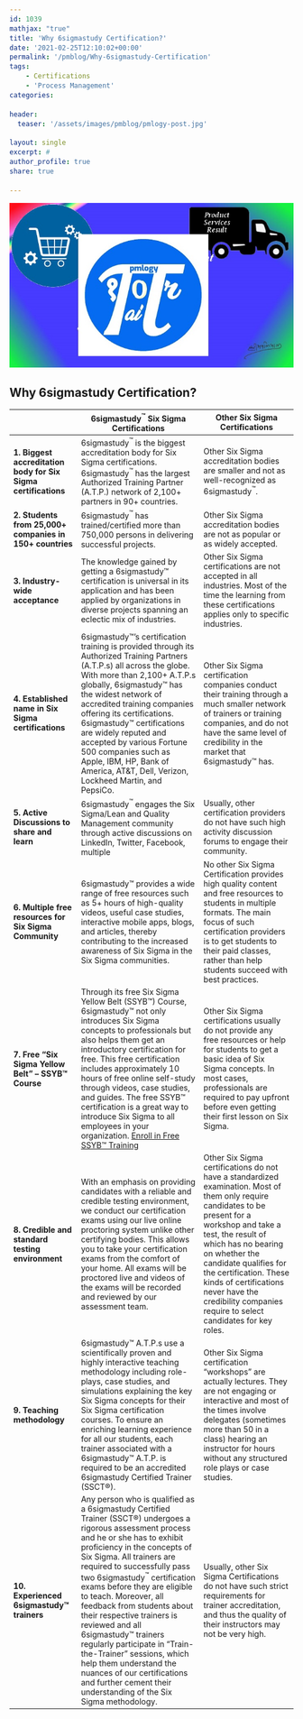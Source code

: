 ```yaml
---
id: 1039   
mathjax: "true"
title: 'Why 6sigmastudy Certification?'
date: '2021-02-25T12:10:02+00:00'
permalink: '/pmblog/Why-6sigmastudy-Certification'
tags: 
    - Certifications
    - 'Process Management'
categories:

header:
  teaser: '/assets/images/pmblog/pmlogy-post.jpg'

layout: single
excerpt: #
author_profile: true
share: true

---
```


![](/assets/images/pmblog/pmlogy-post.jpg)   


## Why 6sigmastudy Certification?   

| | 6sigmastudy<sup>™</sup> Six Sigma Certifications | Other Six Sigma Certifications |
|---|---|---|
| **1. Biggest accreditation body for Six Sigma certifications** | 6sigmastudy<sup>™</sup> is the biggest accreditation body for Six Sigma certifications. 6sigmastudy<sup>™</sup> has the largest Authorized Training Partner (A.T.P.) network of 2,100+ partners in 90+ countries. | Other Six Sigma accreditation bodies are smaller and not as well-recognized as 6sigmastudy<sup>™</sup>. |
| **2. Students from 25,000+ companies in 150+ countries** | 6sigmastudy<sup>™</sup> has trained/certified more than 750,000 persons in delivering successful projects. | Other Six Sigma accreditation bodies are not as popular or as widely accepted. |
| **3. Industry-wide acceptance** | The knowledge gained by getting a 6sigmastudy™ certification is universal in its application and has been applied by organizations in diverse projects spanning an eclectic mix of industries. | Other Six Sigma certifications are not accepted in all industries. Most of the time the learning from these certifications applies only to specific industries. |
| **4. Established name in Six Sigma certifications** | 6sigmastudy™’s certification training is provided through its Authorized Training Partners (A.T.P.s) all across the globe.   With more than 2,100+ A.T.P.s globally, 6sigmastudy™ has the widest network of accredited training companies offering its certifications. 6sigmastudy™ certifications are widely reputed and accepted by various Fortune 500 companies such as Apple, IBM, HP, Bank of America, AT&amp;T, Dell, Verizon, Lockheed Martin, and PepsiCo. | Other Six Sigma certification companies conduct their training through a much smaller network of trainers or training companies, and do not have the same level of credibility in the market that 6sigmastudy™ has. |
| **5. Active Discussions to share and learn** | 6sigmastudy<sup>™</sup> engages the Six Sigma/Lean and Quality Management community through active discussions on LinkedIn, Twitter, Facebook, multiple | Usually, other certification providers do not have such high activity discussion forums to engage their community. |
| **6. Multiple free resources for Six Sigma Community** | 6sigmastudy™ provides a wide range of free resources such as 5+ hours of high-quality videos, useful case studies, interactive mobile apps, blogs, and articles, thereby contributing to the increased awareness of Six Sigma in the Six Sigma communities. | No other Six Sigma Certification provides high quality content and free resources to students in multiple formats. The main focus of such certification providers is to get students to their paid classes, rather than help students succeed with best practices. |
| **7. Free “Six Sigma Yellow Belt” – SSYB™ Course** | Through its free Six Sigma Yellow Belt (SSYB™) Course, 6sigmastudy™ not only introduces Six Sigma concepts to professionals but also helps them get an introductory certification for free. This free certification includes approximately 10 hours of free online self-study through videos, case studies, and guides. The free SSYB™ certification is a great way to introduce Six Sigma to all employees in your organization. [Enroll in Free SSYB™ Training](https://dasarpai.com/forms/course-interest/) | Other Six Sigma certifications usually do not provide any free resources or help for students to get a basic idea of Six Sigma concepts. In most cases, professionals are required to pay upfront before even getting their first lesson on Six Sigma. |
| **8. Credible and standard testing environment** | With an emphasis on providing candidates with a reliable and credible testing environment, we conduct our certification exams using our live online proctoring system unlike other certifying bodies. This allows you to take your certification exams from the comfort of your home. All exams will be proctored live and videos of the exams will be recorded and reviewed by our assessment team. | Other Six Sigma certifications do not have a standardized examination. Most of them only require candidates to be present for a workshop and take a test, the result of which has no bearing on whether the candidate qualifies for the certification. These kinds of certifications never have the credibility companies require to select candidates for key roles. |
| **9. Teaching methodology** | 6sigmastudy™ A.T.P.s use a scientifically proven and highly interactive teaching methodology including role-plays, case studies, and simulations explaining the key Six Sigma concepts for their Six Sigma certification courses. To ensure an enriching learning experience for all our students, each trainer associated with a 6sigmastudy™ A.T.P. is required to be an accredited 6sigmastudy Certified Trainer (SSCT®). | Other Six Sigma certification “workshops” are actually lectures. They are not engaging or interactive and most of the times involve delegates (sometimes more than 50 in a class) hearing an instructor for hours without any structured role plays or case studies. |
| **10. Experienced 6sigmastudy™ trainers** | Any person who is qualified as a 6sigmastudy Certified Trainer (SSCT®) undergoes a rigorous assessment process and he or she has to exhibit proficiency in the concepts of Six Sigma. All trainers are required to successfully pass two 6sigmastudy<sup>™</sup> certification exams before they are eligible to teach. Moreover, all feedback from students about their respective trainers is reviewed and all 6sigmastudy™ trainers regularly participate in “Train-the-Trainer” sessions, which help them understand the nuances of our certifications and further cement their understanding of the Six Sigma methodology. | Usually, other Six Sigma Certifications do not have such strict requirements for trainer accreditation, and thus the quality of their instructors may not be very high. |
